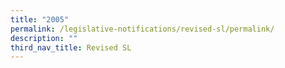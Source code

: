 ```yaml
---
title: "2005"
permalink: /legislative-notifications/revised-sl/permalink/
description: ""
third_nav_title: Revised SL
---
```

